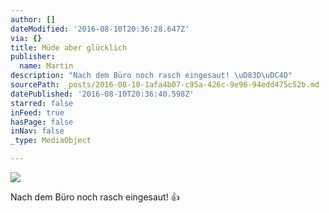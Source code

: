 ```yaml
---
author: []
dateModified: '2016-08-10T20:36:28.647Z'
via: {}
title: Müde aber glücklich
publisher:
  name: Martin
description: "Nach dem Büro noch rasch eingesaut! \uD83D\uDC4D"
sourcePath: _posts/2016-08-10-1afa4b07-c95a-426c-9e96-94edd475c52b.md
datePublished: '2016-08-10T20:36:40.598Z'
starred: false
inFeed: true
hasPage: false
inNav: false
_type: MediaObject

---
```

![](https://imgflo.herokuapp.com/graph/vahj1ThiexotieMo/c49eef4be10863c33ea030f556dd5a01/croprotate.jpg?cropheight=960&cropwidth=1280&degrees=-180&input=https%3A%2F%2Fthe-grid-user-content.s3-us-west-2.amazonaws.com%2Fac8127f8-11bc-4898-aa63-4048b52e4b56.jpg&x=0&y=0)

Nach dem Büro noch rasch eingesaut! 👍